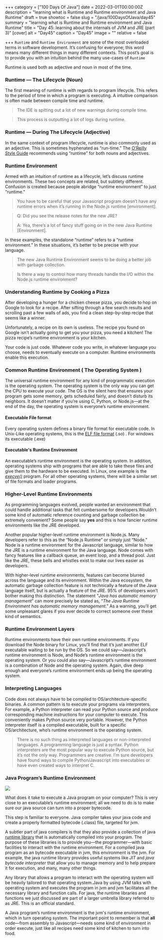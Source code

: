 +++
category = ["100 Days Of Java"]
date = 2022-03-01T00:00:00Z
description = "learning what is Runtime and Runtime environment and Java Runtime"
draft = true
showtoc = false
slug = "/java/100DaysOfJava/day45"
summary = "learning what is Runtime and Runtime environment and Java Runtime"
title = "Day 45: learning about the internals of JVM and JRE (part 3)"
[cover]
alt = "Day45"
caption = "Day45"
image = ""
relative = false

+++
`Runtime` and `Runtime Environment` are some of the most overloaded terms in software development. It’s confusing for everyone; this word means many different things in many different contexts. This post’s goal is to provide you with an intuition behind the many use-cases of `Runtime`

Runtime is used both as adjective and noun in most of the time.

### **Runtime — The Lifecycle (Noun)**

The first meaning of runtime is with regards to program lifecycle. This refers to the period of time in which a program is executing. A intuitive comparison is often made between compile time and runtime.

> The IDE is spitting out a lot of new warnings during compile time.

> This process is outputting a lot of logs during runtime.

### **Runtime — During The Lifecycle (Adjective)**

In the same context of program lifecycle, runtime is also commonly used as an adjective. This is sometimes hyphenated as “run-time.” The [O’Reilly Style Guide](http://oreillymedia.github.io/production-resources/styleguide/#getting_started) recommends using “runtime” for both nouns and adjectives.

### **Runtime Environment**

Armed with an intuition of runtime as a lifecycle, let’s discuss runtime environments. These two concepts are related, but subtlety different. Confusion is created because people abridge “runtime environment” to just “runtime.”

> You have to be careful that your Javascript program doesn’t have any runtime errors when it’s running in the Node.js runtime \[environment\].

> Q: Did you see the release notes for the new JRE?
>
> A: Yea, there’s a lot of fancy stuff going on in the new Java Runtime \[Environment\].

In these examples, the standalone “runtime” refers to a “runtime environment.” In these situations, it’s better to be precise with your language.

> The new Java Runtime Environment seems to be doing a better job with garbage collection.

> Is there a way to control how many threads handle the I/O within the Node.js runtime environment?

### **Understanding Runtime by Cooking a Pizza**

After developing a hunger  for a chicken cheese pizza, you decide to hop on Google to look for a recipe. After sifting through a few search results and scrolling past a few walls of ads, you find a clean step-by-step recipe that seems like a winner.

Unfortunately, a recipe on its own is useless. The recipe you found on Google isn’t actually going to get you your pizza, you need a kitchen! The pizza recipe’s runtime environment is your kitchen.

Your code is just code. Whatever code you write, in whatever language you choose, needs to eventually execute on a computer. Runtime environments enable this execution.

### **Common Runtime Environment ( The Operating System )**

The universal runtime environment for any kind of programmatic execution is the operating system. The operating system is the only way you can get the CPU to execute your code. The OS is the silent hero that ensures your program gets some memory, gets scheduled fairly, and doesn’t disturb its neighbors. It doesn’t matter if you’re using C, Python, or Node.js—at the end of the day, the operating system is everyone’s runtime environment.

#### Executable File format

Every operating system defines a binary file format for executable code. In Unix-Like operating systems, this is the [ELF file format](https://en.wikipedia.org/wiki/Executable_and_Linkable_Format) (.so) . For windows its executable (.exe)

#### Executable's Runtime Environment

An executable’s runtime environment is the operating system. In addition, operating systems ship with programs that are able to take these files and give them to the hardware to be executed. In Linux, one example is the [_execve()_](https://man7.org/linux/man-pages/man2/execve.2.html) program. For all other operating systems, there will be a similar set of file formats and loader programs.

### Higher-Level Runtime Environments

As programming languages evolved, people wanted an environment that could handle additional tasks that felt cumbersome for developers.Wouldn’t some kind of automatic reference counting and garbage collection be extremely convenient? Some people say **yes** and this is how fancier runtime environments like the JRE developed.

Another popular higher-level runtime environment is Node.js. Many developers refer to this as the “Node.js Runtime” or simply just “Node.” Node is a runtime environment for the Javascript language, similar to how the JRE is a runtime environment for the Java language. Node comes with fancy features like a callback queue, an event loop, and a thread pool. Just like the JRE, these bells and whistles exist to make our lives easier as developers.

With higher-level runtime environments, features can become blurred across the language and its environment. Within the Java ecosystem, the automatic garbage collection feature is not technically a feature of the Java language itself, but is actually a feature of the JRE. 95% of developers won’t bother making this distinction. The statement “_Java has automatic memory management_” can more precisely be stated as, “_The Java Runtime Environment has automatic memory management_.” As a warning, you’ll get some unpleasant glares if you ever decide to correct someone over these kind of semantics.

### Runtime Environment Layers

Runtime environments have their own runtime environments. If you download the Node binary for Linux, you’ll find that it’s just another ELF executable waiting to be run by the OS. So we could say—Javascript’s runtime environment is Node, and Node’s runtime environment is the operating system. Or you could also say—Javascript’s runtime environment is a combination of Node and the operating system. Again, dive deep enough and everyone’s runtime environment ends up being the operating system.

### Interpreting Languages

Code does not always have to be compiled to OS/architecture-specific binaries. A common pattern is to execute your programs via interpreters. For example, a Python interpreter can read your Python source and produce corresponding machine instructions for your computer to execute. This conveniently makes Python source very portable. However, the Python interpreter itself is a compiled executable, built for a specific OS/architecture, who’s runtime environment is the operating system.

> There is no such thing as interpreted languages or non-interpreted languages. A programming language is just a syntax. Python interpreters are the most popular way to execute Python source, but it’s not the only way. Programmers are creative. I’m sure developers have found ways to compile Python/Javascript into executables or have even created ways to interpret C.

### Java Program’s Runtime Environment

![](https://www.tutorialandexample.com/wp-content/uploads/2019/11/Difference-between-JDK-JRE-JVM.png)

What does it take to execute a Java program on your computer? This is very close to an executable’s runtime environment; all we need to do is to make sure our java  source can turn into a proper bytecode.

This step is familiar to everyone. Java compiler takes your java code and create a properly formatted bytecode (.class) file, targeted for jvm.

A subtler part of java compilers is that they also provide a collection of java [runtime library](https://en.wikipedia.org/wiki/Runtime_library) that is automatically compiled into your program. The purpose of these libraries is to provide you—the programmer—with basic facilities to interact with the runtime environment. For a compiled java program as an bytecode executable in jvm, this environment is the jvm. For example, the java runtime library provides useful systems like _JIT_ and _java bytecode interpreter_ that allow you to manage memory and to help prepare it for execution, and many, many other things.

Any library that allows a program to interact with the operating system will be heavily tailored to that operating system.Java by using JVM talks with operating system and executes the program in jvm and jvm facilitates all the necessary library and function calls. For java, the runtime libraries and functions we just discussed are part of a larger umbrella library referred to as JRE. This is an official standard.

A Java program’s runtime environment is the jvm's runtime environment,  which in turn operating system. The important point to remember is that **all** code—from assembly to Javascript—needs some kind of environment in order execute, just like all recipes need some kind of kitchen to turn into food.